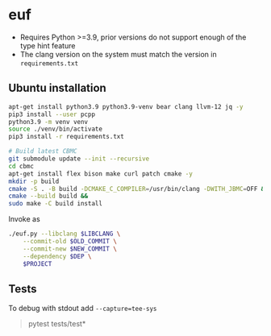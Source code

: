 # euf
* Requires Python >=3.9, prior versions do not support enough of the type hint feature
* The clang version on the system must match the version in `requirements.txt`

## Ubuntu installation
```bash
apt-get install python3.9 python3.9-venv bear clang llvm-12 jq -y
pip3 install --user pcpp
python3.9 -m venv venv
source ./venv/bin/activate
pip3 install -r requirements.txt

# Build latest CBMC
git submodule update --init --recursive
cd cbmc
apt-get install flex bison make curl patch cmake -y
mkdir -p build
cmake -S . -B build -DCMAKE_C_COMPILER=/usr/bin/clang -DWITH_JBMC=OFF &&
cmake --build build &&
sudo make -C build install
```

Invoke as
```bash
./euf.py --libclang $LIBCLANG \
	--commit-old $OLD_COMMIT \
	--commit-new $NEW_COMMIT \
	--dependency $DEP \
	$PROJECT
```

## Tests
To debug with stdout add `--capture=tee-sys`
> pytest tests/test*
